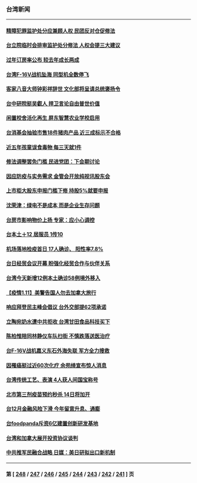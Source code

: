 ### 台湾新闻
---
#### [精障犯罪监护处分应兼顾人权 民团反对仓促修法](../../pages/ncid1349361/n13497581.md) 
#### [台立院临时会排审监护处分修法 人权会提三大建议](../../pages/ncid1349361/n13497579.md) 
#### [过年订房率公布 较去年成长两成](../../pages/ncid1349361/n13497577.md) 
#### [台湾F-16V战机坠海 同型机全数停飞](../../pages/ncid1349361/n13497390.md) 
#### [客家八音大师钟彩祥辞世 文化部将呈请总统褒扬令](../../pages/ncid1349361/n13497573.md) 
#### [台中研院挺吴叡人 捍卫言论自由普世价值](../../pages/ncid1349361/n13497513.md) 
#### [闲置校舍活化再生 屏东智慧农业学校启用](../../pages/ncid1349361/n13497464.md) 
#### [台消基会抽验市售18件猪肉产品 近三成标示不合格](../../pages/ncid1349361/n13497417.md) 
#### [近五年孩童误食毒物 每三天就1件](../../pages/ncid1349361/n13497412.md) 
#### [修法调整罢免门槛 民进党团：下会期讨论](../../pages/ncid1349361/n13497409.md) 
#### [因应防疫与实务需求 金管会开放纯视讯股东会](../../pages/ncid1349361/n13497407.md) 
#### [上市柜大股东申报门槛下修 持股5%就要申报](../../pages/ncid1349361/n13497399.md) 
#### [沈荣津：绿电不是成本 而是企业生存问题](../../pages/ncid1349361/n13497350.md) 
#### [台房市影响物价上扬 专家：应小心调控](../../pages/ncid1349361/n13497359.md) 
#### [台本土＋12 居服员 1传10](../../pages/ncid1349361/n13497309.md) 
#### [机场落地检疫首日 17人确诊、 阳性率7.8%](../../pages/ncid1349361/n13497316.md) 
#### [台日经贸会议开幕 盼强化经贸合作与伙伴关系](../../pages/ncid1349361/n13496938.md) 
#### [台湾今天新增12例本土确诊58例境外移入](../../pages/ncid1349361/n13496850.md) 
#### [【疫情1.11】美警告国人勿去加拿大旅行](../../pages/ncid1349361/n13496739.md) 
#### [响应拜登民主峰会倡议 台外交部提62项承诺](../../pages/ncid1349361/n13496786.md) 
#### [立陶宛奶水遭中共拒收 台湾甘田食品科技买下](../../pages/ncid1349361/n13496660.md) 
#### [陈柏惟陪同林静仪车队扫街 不慎跌落送医治疗](../../pages/ncid1349361/n13496973.md) 
#### [台F-16V战机嘉义东石外海失联 军方全力搜救](../../pages/ncid1349361/n13496964.md) 
#### [因罹癌挺过近60次化疗 余苑绮宣布惊人消息](../../pages/ncid1349361/n13495844.md) 
#### [台湾传统工艺、表演 4人获人间国宝称号](../../pages/ncid1349361/n13495258.md) 
#### [北市第三剂疫苗预约秒杀 14日将加开](../../pages/ncid1349361/n13495199.md) 
#### [台12月金融风险下滑 今年留意升息、通膨](../../pages/ncid1349361/n13494957.md) 
#### [台foodpanda斥资6亿建置创新研发基地](../../pages/ncid1349361/n13494800.md) 
#### [台湾和加拿大展开投资协议谈判](../../pages/ncid1349361/n13495510.md) 
#### [中共推军民融合战略 日媒：美日研拟出口新机制](../../pages/ncid1349361/n13495111.md) 

---
#### 第 [ [248](./248.md) / [247](./247.md) / [246](./246.md) / [245](./245.md) / [244](./244.md) / [243](./243.md) / [242](./242.md) / [241](./241.md) ] 页
